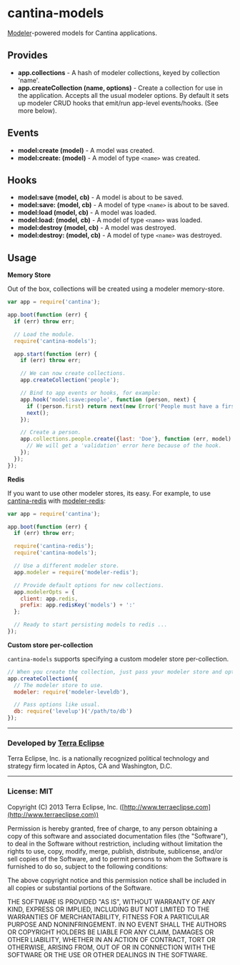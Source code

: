 cantina-models
==============

[Modeler](https://github.com/carlos8f/modeler)-powered models for Cantina applications.

Provides
--------

- **app.collections** - A hash of modeler collections, keyed by collection 'name'.
- **app.createCollection (name, options)** - Create a collection for use in the
application. Accepts all the usual modeler options. By default it sets up
modeler CRUD hooks that emit/run app-level events/hooks. (See more below).

Events
------

- **model:create (model)** - A model was created.
- **model:create:<name> (model)** - A model of type `<name>` was created.

Hooks
-----

- **model:save (model, cb)** - A model is about to be saved.
- **model:save:<name> (model, cb)** - A model of type `<name>` is about to be saved.
- **model:load (model, cb)** - A model was loaded.
- **model:load:<name> (model, cb)** - A model of type `<name>` was loaded.
- **model:destroy (model, cb)** - A model was destroyed.
- **model:destroy:<name> (model, cb)** - A model of type `<name>` was destroyed.

Usage
-----

**Memory Store**

Out of the box, collections will be created using a modeler memory-store.

```js
var app = require('cantina');

app.boot(function (err) {
  if (err) throw err;

  // Load the module.
  require('cantina-models');

  app.start(function (err) {
    if (err) throw err;

    // We can now create collections.
    app.createCollection('people');

    // Bind to app events or hooks, for example:
    app.hook('model:save:people', function (person, next) {
      if (!person.first) return next(new Error('People must have a first name'));
      next();
    });

    // Create a person.
    app.collections.people.create({last: 'Doe'}, function (err, model) {
      // We will get a 'validation' error here because of the hook.
    });
  });
});
```

**Redis**

If you want to use other modeler stores, its easy. For example, to use
[cantina-redis](https://github.com/cantina/cantina-redis) with
[modeler-redis](https://github.com/carlos8f/modeler-redis):

```js
var app = require('cantina');

app.boot(function (err) {
  if (err) throw err;

  require('cantina-redis');
  require('cantina-models');

  // Use a different modeler store.
  app.modeler = require('modeler-redis');

  // Provide default options for new collections.
  app.modelerOpts = {
    client: app.redis,
    prefix: app.redisKey('models') + ':'
  };

  // Ready to start persisting models to redis ...
});
```

**Custom store per-collection**

`cantina-models` supports specifying a custom modeler store per-collection.

```js
// When you create the collection, just pass your modeler store and options.
app.createCollection({
  // The modeler store to use.
  modeler: require('modeler-leveldb'),

  // Pass options like usual.
  db: require('levelup')('/path/to/db')
});
```

- - -

### Developed by [Terra Eclipse](http://www.terraeclipse.com)
Terra Eclipse, Inc. is a nationally recognized political technology and
strategy firm located in Aptos, CA and Washington, D.C.

- - -

### License: MIT
Copyright (C) 2013 Terra Eclipse, Inc. ([http://www.terraeclipse.com](http://www.terraeclipse.com))

Permission is hereby granted, free of charge, to any person obtaining a copy
of this software and associated documentation files (the &quot;Software&quot;), to deal
in the Software without restriction, including without limitation the rights
to use, copy, modify, merge, publish, distribute, sublicense, and/or sell
copies of the Software, and to permit persons to whom the Software is furnished
to do so, subject to the following conditions:

The above copyright notice and this permission notice shall be included in
all copies or substantial portions of the Software.

THE SOFTWARE IS PROVIDED &quot;AS IS&quot;, WITHOUT WARRANTY OF ANY KIND, EXPRESS OR
IMPLIED, INCLUDING BUT NOT LIMITED TO THE WARRANTIES OF MERCHANTABILITY,
FITNESS FOR A PARTICULAR PURPOSE AND NONINFRINGEMENT. IN NO EVENT SHALL THE
AUTHORS OR COPYRIGHT HOLDERS BE LIABLE FOR ANY CLAIM, DAMAGES OR OTHER
LIABILITY, WHETHER IN AN ACTION OF CONTRACT, TORT OR OTHERWISE, ARISING FROM,
OUT OF OR IN CONNECTION WITH THE SOFTWARE OR THE USE OR OTHER DEALINGS IN THE
SOFTWARE.
